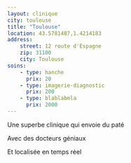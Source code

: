```yaml
---
layout: clinique
city: toulouse
title: "Toulouse"
location: 43.5781487,1.4214183
address:
    street: 12 route d'Espagne
    zip: 31100
    city: Toulouse
soins:
    - type: hanche
      prix: 20
    - type: imagerie-diagnostic
      prix: 200
    - type: blablabmla
      prix: 2000
---
```

Une superbe clinique qui envoie du paté

Avec des docteurs géniaux

Et localisée en temps réel